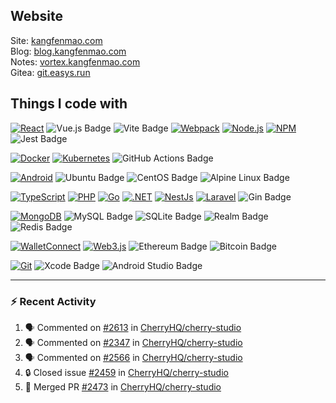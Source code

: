 ## Website

Site: [kangfenmao.com](https://kangfenmao.com)  
Blog: [blog.kangfenmao.com](https://blog.kangfenmao.com)  
Notes: [vortex.kangfenmao.com](https://vortex.kangfenmao.com)  
Gitea: [git.easys.run](https://git.easys.run)  

## Things I code with

<!-- Frontend -->
[![React](https://img.shields.io/badge/-React-45b8d8?style=flat-square&logo=react&logoColor=white)](https://reactjs.org/)
![Vue.js Badge](https://img.shields.io/badge/Vue.js-4FC08D?logo=vuedotjs&logoColor=fff&style=flat-square)
![Vite Badge](https://img.shields.io/badge/Vite-646CFF?logo=vite&logoColor=fff&style=flat-square)
[![Webpack](https://img.shields.io/badge/-Webpack-8DD6F9?style=flat-square&logo=webpack&logoColor=white)](https://webpack.js.org/)
[![Node.js](https://img.shields.io/badge/-Nodejs-43853d?style=flat-square&logo=Node.js&logoColor=white)](https://nodejs.org/)
[![NPM](https://img.shields.io/badge/-NPM-CB3837?style=flat-square&logo=npm&logoColor=white)](https://www.npmjs.com/)
![Jest Badge](https://img.shields.io/badge/Jest-C21325?logo=jest&logoColor=fff&style=flat-square)
<!-- DevOps -->
[![Docker](https://img.shields.io/badge/-Docker-46a2f1?style=flat-square&logo=docker&logoColor=white)](https://www.docker.com/)
[![Kubernetes](https://img.shields.io/badge/Kubernetes-326CE5.svg?style=flat-squar&logo=Kubernetes&logoColor=white)](https://kubernetes.io/)
![GitHub Actions Badge](https://img.shields.io/badge/GitHub%20Actions-2088FF?logo=githubactions&logoColor=fff&style=flat-square)
<!-- OS -->
[![Android](https://img.shields.io/badge/Android-3DDC84?style=flat-square&logo=android&logoColor=white)](https://www.android.com/)
![Ubuntu Badge](https://img.shields.io/badge/Ubuntu-E95420?logo=ubuntu&logoColor=fff&style=flat-square)
![CentOS Badge](https://img.shields.io/badge/CentOS-262577?logo=centos&logoColor=fff&style=flat-square)
![Alpine Linux Badge](https://img.shields.io/badge/Alpine%20Linux-0D597F?logo=alpinelinux&logoColor=fff&style=flat-square)
<!-- Language and Framework -->
[![TypeScript](https://img.shields.io/badge/-TypeScript-007ACC?style=flat-square&logo=typescript&logoColor=white)](https://www.typescriptlang.org/)
[![PHP](https://img.shields.io/badge/PHP-777BB4?style=flat-square&logo=php&logoColor=white)](https://www.php.net/)
[![Go](https://img.shields.io/badge/Go-00ADD8?style=flat-square&logo=go&logoColor=white)](https://golang.org/)
[![.NET](https://img.shields.io/badge/.NET-512BD4?logo=dotnet&logoColor=fff&style=flat-square)](https://dotnet.microsoft.com/)
[![NestJs](https://img.shields.io/badge/-NestJs-ea2845?style=flat-square&logo=nestjs&logoColor=white)](https://nestjs.com/)
[![Laravel](https://img.shields.io/badge/Laravel-FF2D20?logo=laravel&logoColor=fff&style=flat-square)](https://laravel.com/)
![Gin Badge](https://img.shields.io/badge/Gin-008ECF?logo=gin&logoColor=fff&style=flat-square)
<!-- Database -->
[![MongoDB](https://img.shields.io/badge/-MongoDB-13aa52?style=flat-square&logo=mongodb&logoColor=white)](https://www.mongodb.com/)
![MySQL Badge](https://img.shields.io/badge/MySQL-4479A1?logo=mysql&logoColor=fff&style=flat-square)
![SQLite Badge](https://img.shields.io/badge/SQLite-003B57?logo=sqlite&logoColor=fff&style=flat-square)
![Realm Badge](https://img.shields.io/badge/Realm-39477F?logo=realm&logoColor=fff&style=flat-square)
![Redis Badge](https://img.shields.io/badge/Redis-DC382D?logo=redis&logoColor=fff&style=flat-square)
<!-- Web3 -->
[![WalletConnect](https://img.shields.io/badge/WalletConnect-3B99FC?logo=walletconnect&logoColor=fff&style=flat-square)](https://walletconnect.org/)
[![Web3.js](https://img.shields.io/badge/Web3.js-F16822?logo=web3dotjs&logoColor=fff&style=flat-square)](https://web3js.readthedocs.io/)
![Ethereum Badge](https://img.shields.io/badge/Ethereum-3C3C3D?logo=ethereum&logoColor=fff&style=flat-square)
![Bitcoin Badge](https://img.shields.io/badge/Bitcoin-F7931A?logo=bitcoin&logoColor=fff&style=flat-square)
<!-- Tools -->
[![Git](https://img.shields.io/badge/-Git-F05032?style=flat-square&logo=git&logoColor=white)](https://git-scm.com/)
![Xcode Badge](https://img.shields.io/badge/Xcode-147EFB?logo=xcode&logoColor=fff&style=flat-square)
![Android Studio Badge](https://img.shields.io/badge/Android%20Studio-3DDC84?logo=androidstudio&logoColor=fff&style=flat-square)

---

### :zap: Recent Activity

<!--START_SECTION:activity-->
1. 🗣 Commented on [#2613](https://github.com/CherryHQ/cherry-studio/pull/2613#issuecomment-2692503274) in [CherryHQ/cherry-studio](https://github.com/CherryHQ/cherry-studio)
2. 🗣 Commented on [#2347](https://github.com/CherryHQ/cherry-studio/pull/2347#issuecomment-2692291467) in [CherryHQ/cherry-studio](https://github.com/CherryHQ/cherry-studio)
3. 🗣 Commented on [#2566](https://github.com/CherryHQ/cherry-studio/pull/2566#issuecomment-2692290246) in [CherryHQ/cherry-studio](https://github.com/CherryHQ/cherry-studio)
4. 🔒 Closed issue [#2459](https://github.com/CherryHQ/cherry-studio/issues/2459) in [CherryHQ/cherry-studio](https://github.com/CherryHQ/cherry-studio)
5. 🎉 Merged PR [#2473](https://github.com/CherryHQ/cherry-studio/pull/2473) in [CherryHQ/cherry-studio](https://github.com/CherryHQ/cherry-studio)
<!--END_SECTION:activity-->
